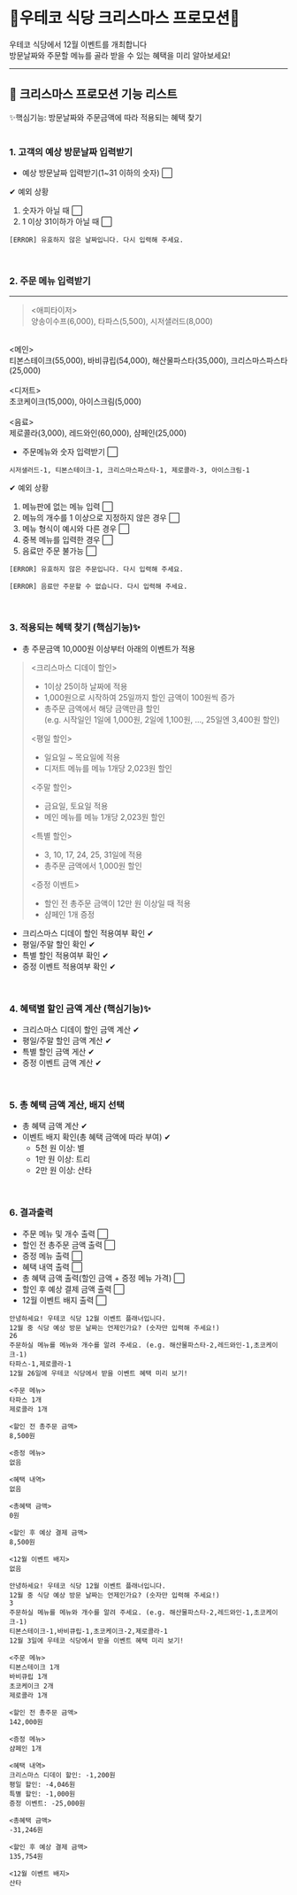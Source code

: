 🎄우테코 식당 크리스마스 프로모션🎄
===
우테코 식당에서 12월 이벤트를 개최합니다<br>
방문날짜와 주문할 메뉴를 골라 받을 수 있는 혜택을 미리 알아보세요!<br>

- - -

🚀 크리스마스 프로모션 기능 리스트
---

✨핵심기능: 방문날짜와 주문금액에 따라 적용되는 혜택 찾기<br>
<br>
### 1. 고객의 예상 방문날짜 입력받기
- 예상 방문날짜 입력받기(1~31 이하의 숫자) ⬜

✔ 예외 상황
1. 숫자가 아닐 때 ⬜
2. 1 이상 31이하가 아닐 때 ⬜
```
[ERROR] 유효하지 않은 날짜입니다. 다시 입력해 주세요.
```

<br>

### 2. 주문 메뉴 입력받기
- - -
><애피타이저> <br>
양송이수프(6,000), 타파스(5,500), 시저샐러드(8,000)<br>
<br>
<메인><br>
티본스테이크(55,000), 바비큐립(54,000), 해산물파스타(35,000), 크리스마스파스타(25,000)<br>
<br>
<디저트><br>
초코케이크(15,000), 아이스크림(5,000)<br>
<br>
<음료><br>
제로콜라(3,000), 레드와인(60,000), 샴페인(25,000)<br>


- 주문메뉴와 숫자 입력받기 ⬜
```
시저샐러드-1, 티본스테이크-1, 크리스마스파스타-1, 제로콜라-3, 아이스크림-1
```

✔ 예외 상황 
1. 메뉴판에 없는 메뉴 입력 ⬜
2. 메뉴의 개수를 1 이상으로 지정하지 않은 경우 ⬜
3. 메뉴 형식이 예시와 다른 경우 ⬜
4. 중복 메뉴를 입력한 경우 ⬜
5. 음료만 주문 불가능 ⬜

```
[ERROR] 유효하지 않은 주문입니다. 다시 입력해 주세요.
```
```
[ERROR] 음료만 주문할 수 없습니다. 다시 입력해 주세요.
```
<br>

### 3. 적용되는 혜택 찾기 (핵심기능)✨

- 총 주문금액 10,000원 이상부터 아래의 이벤트가 적용

><크리스마스 디데이 할인>
>- 1이상 25이하 날짜에 적용
>- 1,000원으로 시작하여 25일까지 할인 금액이 100원씩 증가
>- 총주문 금액에서 해당 금액만큼 할인<br>
  (e.g. 시작일인 1일에 1,000원, 2일에 1,100원, ..., 25일엔 3,400원 할인)
>
><평일 할인>
>- 일요일 ~ 목요일에 적용
>- 디저트 메뉴를 메뉴 1개당 2,023원 할인
>
><주말 할인>
>- 금요일, 토요일 적용
>- 메인 메뉴를 메뉴 1개당 2,023원 할인
>
><특별 할인>
>- 3, 10, 17, 24, 25, 31일에 적용
>- 총주문 금액에서 1,000원 할인
>
><증정 이벤트>
>- 할인 전 총주문 금액이 12만 원 이상일 때 적용
>- 샴페인 1개 증정

- 크리스마스 디데이 할인 적용여부 확인 ✔
- 평일/주말 할인 확인 ✔
- 특별 할인 적용여부 확인 ✔
- 증정 이벤트 적용여부 확인 ✔
  
<br>

### 4. 혜택별 할인 금액 계산 (핵심기능)✨
- 크리스마스 디데이 할인 금액 계산 ✔
- 평일/주말 할인 금액 계산 ✔
- 특별 할인 금액 게산 ✔
- 증정 이벤트 금액 계산 ✔

<br>

### 5. 총 혜택 금액 계산, 배지 선택
- 총 혜택 금액 계산 ✔
- 이벤트 배지 확인(총 혜택 금액에 따라 부여) ✔
  - 5천 원 이상: 별
  - 1만 원 이상: 트리
  - 2만 원 이상: 산타

<br>

### 6. 결과출력
- 주문 메뉴 및 개수 출력 ⬜
- 할인 전 총주문 금액 출력 ⬜
- 증정 메뉴 출력 ⬜
- 혜택 내역 출력 ⬜
- 총 혜택 금액 출력(할인 금액 + 증정 메뉴 가격) ⬜
- 할인 후 예상 결제 금액 출력 ⬜
- 12월 이벤트 배지 출력 ⬜

```
안녕하세요! 우테코 식당 12월 이벤트 플래너입니다.
12월 중 식당 예상 방문 날짜는 언제인가요? (숫자만 입력해 주세요!)
26 
주문하실 메뉴를 메뉴와 개수를 알려 주세요. (e.g. 해산물파스타-2,레드와인-1,초코케이크-1)
타파스-1,제로콜라-1 
12월 26일에 우테코 식당에서 받을 이벤트 혜택 미리 보기!
 
<주문 메뉴>
타파스 1개
제로콜라 1개

<할인 전 총주문 금액>
8,500원
 
<증정 메뉴>
없음
 
<혜택 내역>
없음
 
<총혜택 금액>
0원
 
<할인 후 예상 결제 금액>
8,500원
 
<12월 이벤트 배지>
없음
```

```
안녕하세요! 우테코 식당 12월 이벤트 플래너입니다.
12월 중 식당 예상 방문 날짜는 언제인가요? (숫자만 입력해 주세요!)
3
주문하실 메뉴를 메뉴와 개수를 알려 주세요. (e.g. 해산물파스타-2,레드와인-1,초코케이크-1)
티본스테이크-1,바비큐립-1,초코케이크-2,제로콜라-1
12월 3일에 우테코 식당에서 받을 이벤트 혜택 미리 보기!
 
<주문 메뉴>
티본스테이크 1개
바비큐립 1개
초코케이크 2개
제로콜라 1개
 
<할인 전 총주문 금액>
142,000원
 
<증정 메뉴>
샴페인 1개
 
<혜택 내역>
크리스마스 디데이 할인: -1,200원
평일 할인: -4,046원
특별 할인: -1,000원
증정 이벤트: -25,000원
 
<총혜택 금액>
-31,246원
 
<할인 후 예상 결제 금액>
135,754원
 
<12월 이벤트 배지>
산타
```
